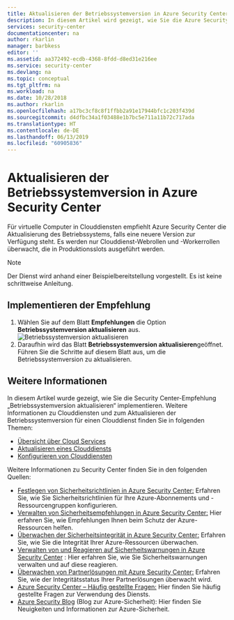 ```yaml
---
title: Aktualisieren der Betriebssystemversion in Azure Security Center | Microsoft Docs
description: In diesem Artikel wird gezeigt, wie Sie die Azure Security Center-Empfehlung zum **Aktualisieren der Betriebssystemversion** implementieren.
services: security-center
documentationcenter: na
author: rkarlin
manager: barbkess
editor: ''
ms.assetid: aa372492-ecdb-4368-8fdd-d8ed31e216ee
ms.service: security-center
ms.devlang: na
ms.topic: conceptual
ms.tgt_pltfrm: na
ms.workload: na
ms.date: 10/28/2018
ms.author: rkarlin
ms.openlocfilehash: a17bc3cf8c8f1ffbb2a91e17944bfc1c203f439d
ms.sourcegitcommit: d4dfbc34a1f03488e1b7bc5e711a11b72c717ada
ms.translationtype: HT
ms.contentlocale: de-DE
ms.lasthandoff: 06/13/2019
ms.locfileid: "60905836"
---
```

# <a name="update-os-version-in-azure-security-center"></a>Aktualisieren der Betriebssystemversion in Azure Security Center
Für virtuelle Computer in Clouddiensten empfiehlt Azure Security Center die Aktualisierung des Betriebssystems, falls eine neuere Version zur Verfügung steht.  Es werden nur Clouddienst-Webrollen und -Workerrollen überwacht, die in Produktionsslots ausgeführt werden.

> [!NOTE]
> Der Dienst wird anhand einer Beispielbereitstellung vorgestellt.  Es ist keine schrittweise Anleitung.
> 
> 

## <a name="implement-the-recommendation"></a>Implementieren der Empfehlung
1. Wählen Sie auf dem Blatt **Empfehlungen** die Option **Betriebssystemversion aktualisieren** aus.
   ![Betriebssystemversion aktualisieren][1]
2. Daraufhin wird das Blatt **Betriebssystemversion aktualisieren**geöffnet. Führen Sie die Schritte auf diesem Blatt aus, um die Betriebssystemversion zu aktualisieren.

## <a name="see-also"></a>Weitere Informationen
In diesem Artikel wurde gezeigt, wie Sie die Security Center-Empfehlung „Betriebssystemversion aktualisieren“ implementieren. Weitere Informationen zu Clouddiensten und zum Aktualisieren der Betriebssystemversion für einen Clouddienst finden Sie in folgenden Themen:

* [Übersicht über Cloud Services](../cloud-services/cloud-services-choose-me.md)
* [Aktualisieren eines Clouddiensts](../cloud-services/cloud-services-update-azure-service.md)
* [Konfigurieren von Clouddiensten](../cloud-services/cloud-services-how-to-configure-portal.md)

Weitere Informationen zu Security Center finden Sie in den folgenden Quellen:

* [Festlegen von Sicherheitsrichtlinien in Azure Security Center:](tutorial-security-policy.md) Erfahren Sie, wie Sie Sicherheitsrichtlinien für Ihre Azure-Abonnements und -Ressourcengruppen konfigurieren.
* [Verwalten von Sicherheitsempfehlungen in Azure Security Center:](security-center-recommendations.md) Hier erfahren Sie, wie Empfehlungen Ihnen beim Schutz der Azure-Ressourcen helfen.
* [Überwachen der Sicherheitsintegrität in Azure Security Center:](security-center-monitoring.md) Erfahren Sie, wie Sie die Integrität Ihrer Azure-Ressourcen überwachen.
* [Verwalten von und Reagieren auf Sicherheitswarnungen in Azure Security Center](security-center-managing-and-responding-alerts.md) : Hier erfahren Sie, wie Sie Sicherheitswarnungen verwalten und auf diese reagieren.
* [Überwachen von Partnerlösungen mit Azure Security Center:](security-center-partner-solutions.md) Erfahren Sie, wie der Integritätsstatus Ihrer Partnerlösungen überwacht wird.
* [Azure Security Center – Häufig gestellte Fragen:](security-center-faq.md) Hier finden Sie häufig gestellte Fragen zur Verwendung des Diensts.
* [Azure Security Blog](https://blogs.msdn.com/b/azuresecurity/) (Blog zur Azure-Sicherheit): Hier finden Sie Neuigkeiten und Informationen zur Azure-Sicherheit.

<!--Image references-->
[1]: ./media/security-center-update-os-version/update-os-version.png

